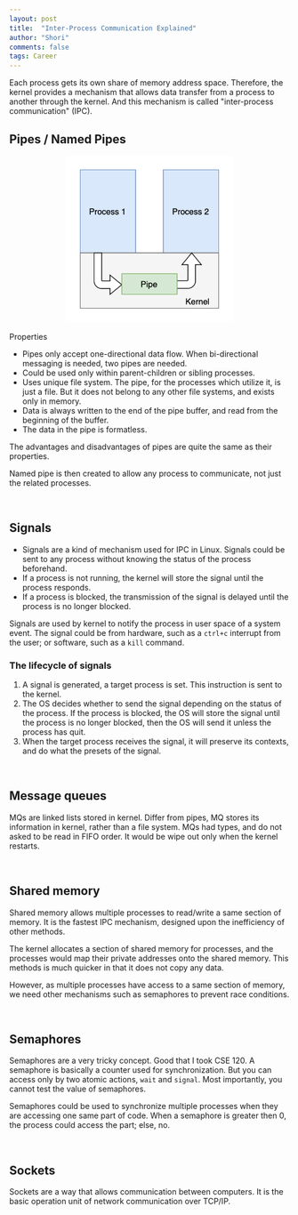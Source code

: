 ```yaml
---
layout: post
title:  "Inter-Process Communication Explained"
author: "Shori"
comments: false
tags: Career
---
```


Each process gets its own share of memory address space. Therefore, the kernel provides a mechanism that allows data transfer from a process to another through the kernel. And this mechanism is called "inter-process communication" (IPC).

## Pipes / Named Pipes

<center>
<img src="../assets/java1/pipe.png" style="width:300px;">
</center>

Properties

* Pipes only accept one-directional data flow. When bi-directional messaging is needed, two pipes are needed.
* Could be used only within parent-children or sibling processes.
* Uses unique file system. The pipe, for the processes which utilize it, is just a file. But it does not belong to any other file systems, and exists only in memory.
* Data is always written to the end of the pipe buffer, and read from the beginning of the buffer.
* The data in the pipe is formatless. 

The advantages and disadvantages of pipes are quite the same as their properties.

Named pipe is then created to allow any process to communicate, not just the related processes. 

<br>

## Signals

* Signals are a kind of mechanism used for IPC in Linux. Signals could be sent to any process without knowing the status of the process beforehand.
* If a process is not running, the kernel will store the signal until the process responds.
* If a process is blocked, the transmission of the signal is delayed until the process is no longer blocked.

Signals are used by kernel to notify the process in user space of a system event. The signal could be from hardware, such as a `ctrl+c` interrupt from the user; or software, such as a `kill` command.

### The lifecycle of signals

1. A signal is generated, a target process is set. This instruction is sent to the kernel.
2. The OS decides whether to send the signal depending on the status of the process. If the process is blocked, the OS will store the signal until the process is no longer blocked, then the OS will send it unless the process has quit.
3. When the target process receives the signal, it will preserve its contexts, and do what the presets of the signal.

<br>

## Message queues

MQs are linked lists stored in kernel. Differ from pipes, MQ stores its information in kernel, rather than a file system. MQs had types, and do not asked to be read in FIFO order. It would be wipe out only when the kernel restarts.

<br>

## Shared memory

Shared memory allows multiple processes to read/write a same section of memory. It is the fastest IPC mechanism, designed upon the inefficiency of other methods.

The kernel allocates a section of shared memory for processes, and the processes would map their private addresses onto the shared memory. This methods is much quicker in that it does not copy any data.

However, as multiple processes have access to a same section of memory, we need other mechanisms such as semaphores to prevent race conditions.

<br>

## Semaphores

Semaphores are a very tricky concept. Good that I took CSE 120. A semaphore is basically a counter used for synchronization. But you can access only by two atomic actions, `wait` and `signal`. Most importantly, you cannot test the value of semaphores.

Semaphores could be used to synchronize multiple processes when they are accessing one same part of code. When a semaphore is greater then 0, the process could access the part; else, no.

<br>

## Sockets

Sockets are a way that allows communication between computers. It is the basic operation unit of network communication over TCP/IP.